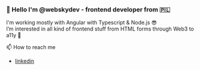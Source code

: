 ### 👋 Hello I'm @webskydev - frontend developer from 🇵🇱

I'm working mostly with Angular with Typescript & Node.js 😎 <br />
I’m interested in all kind of frontend stuff from HTML forms through Web3 to a11y 🚀

📫 How to reach me
- [linkedin](https://www.linkedin.com/in/piotr-morek-554aa3198/)

<!---
webskydev/webskydev is a ✨ special ✨ repository because its `README.md` (this file) appears on your GitHub profile.
You can click the Preview link to take a look at your changes.
--->

